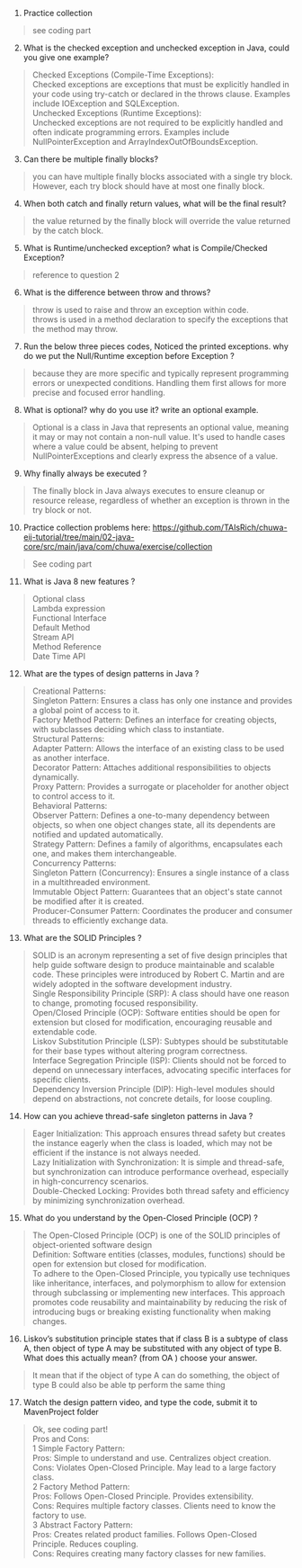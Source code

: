 1. Practice  collection
> see coding part
2. What is the checked exception and unchecked exception in Java, could you give one example?
> Checked Exceptions (Compile-Time Exceptions): <br>
Checked exceptions are exceptions that must be explicitly handled in your code using try-catch or declared in the throws clause.
Examples include IOException and SQLException.<br>
> Unchecked Exceptions (Runtime Exceptions):<br>
Unchecked exceptions are not required to be explicitly handled and often indicate programming errors.
Examples include NullPointerException and ArrayIndexOutOfBoundsException.<br>

3. Can there be multiple finally blocks?
>  you can have multiple finally blocks associated with a single try block. However, each try block should have at most one finally block.
4. When both catch and finally return values, what will be the final result?
> the value returned by the finally block will override the value returned by the catch block.
5. What is Runtime/unchecked exception? what is Compile/Checked Exception?
> reference to question 2
6. What is the difference between throw and throws?
> throw is used to raise and throw an exception within code. <br>
throws is used in a method declaration to specify the exceptions that the method may throw.
7. Run the below three pieces codes, Noticed the printed exceptions. why do we put the Null/Runtime exception before Exception ?
> because they are more specific and typically represent programming errors or unexpected conditions. Handling them first allows for more precise and focused error handling.
8. What is optional? why do you use it? write an optional example.
> Optional is a class in Java that represents an optional value, meaning it may or may not contain a non-null value. It's used to handle cases where a value could be absent, helping to prevent NullPointerExceptions and clearly express the absence of a value.
9. Why finally always be executed ?
> The finally block in Java always executes to ensure cleanup or resource release, regardless of whether an exception is thrown in the try block or not.
10. Practice collection problems here: https://github.com/TAIsRich/chuwa-eij-tutorial/tree/main/02-java-core/src/main/java/com/chuwa/exercise/collection
> See coding part
11. What is Java 8 new features ?
> Optional class<br>
> Lambda expression<br>
> Functional Interface<br>
> Default Method<br>
> Stream API<br>
> Method Reference<br>
> Date Time API<br>
12. What are the types of design patterns in Java ?
> Creational Patterns:<br>
Singleton Pattern: Ensures a class has only one instance and provides a global point of access to it.<br>
Factory Method Pattern: Defines an interface for creating objects, with subclasses deciding which class to instantiate.<br>
Structural Patterns:<br>
Adapter Pattern: Allows the interface of an existing class to be used as another interface.<br>
Decorator Pattern: Attaches additional responsibilities to objects dynamically.<br>
Proxy Pattern: Provides a surrogate or placeholder for another object to control access to it.<br>
Behavioral Patterns:<br>
Observer Pattern: Defines a one-to-many dependency between objects, so when one object changes state, all its dependents are notified and updated automatically.<br>
Strategy Pattern: Defines a family of algorithms, encapsulates each one, and makes them interchangeable.<br>
Concurrency Patterns:<br>
Singleton Pattern (Concurrency): Ensures a single instance of a class in a multithreaded environment.<br>
Immutable Object Pattern: Guarantees that an object's state cannot be modified after it is created.<br>
Producer-Consumer Pattern: Coordinates the producer and consumer threads to efficiently exchange data.<br>
13. What are the SOLID Principles ?
> SOLID is an acronym representing a set of five design principles that help guide software design to produce maintainable and scalable code. These principles were introduced by Robert C. Martin and are widely adopted in the software development industry.<br>
> Single Responsibility Principle (SRP): A class should have one reason to change, promoting focused responsibility.<br>
Open/Closed Principle (OCP): Software entities should be open for extension but closed for modification, encouraging reusable and extendable code.<br>
Liskov Substitution Principle (LSP): Subtypes should be substitutable for their base types without altering program correctness.<br>
Interface Segregation Principle (ISP): Clients should not be forced to depend on unnecessary interfaces, advocating specific interfaces for specific clients.<br>
Dependency Inversion Principle (DIP): High-level modules should depend on abstractions, not concrete details, for loose coupling.<br>

14. How can you achieve thread-safe singleton patterns in Java ?
>Eager Initialization: This approach ensures thread safety but creates the instance eagerly when the class is loaded, which may not be efficient if the instance is not always needed.<br>
Lazy Initialization with Synchronization: It is simple and thread-safe, but synchronization can introduce performance overhead, especially in high-concurrency scenarios.<br>
Double-Checked Locking: Provides both thread safety and efficiency by minimizing synchronization overhead.<br>

15. What do you understand by the Open-Closed Principle (OCP) ?
> The Open-Closed Principle (OCP) is one of the SOLID principles of object-oriented software design<br>
> Definition: Software entities (classes, modules, functions) should be open for extension but closed for modification.<br>
> To adhere to the Open-Closed Principle, you typically use techniques like inheritance, interfaces, and polymorphism to allow for extension through subclassing or implementing new interfaces. This approach promotes code reusability and maintainability by reducing the risk of introducing bugs or breaking existing functionality when making changes.
16. Liskov’s substitution principle states that if class B is a subtype of class A, then object of type A may be substituted with any object of type B. What does this actually mean? (from OA ) choose your answer.
> It mean that if the object of type A can do something, the object of type B could also be able tp
perform the same thing
17. Watch the design pattern video, and type the code, submit it to MavenProject folder
> Ok, see coding part!<br>
> Pros and Cons:<br>
> 1 Simple Factory Pattern:<br>
Pros: Simple to understand and use. Centralizes object creation.<br>
Cons: Violates Open-Closed Principle. May lead to a large factory class.<br>
2 Factory Method Pattern:<br>
Pros: Follows Open-Closed Principle. Provides extensibility.<br>
Cons: Requires multiple factory classes. Clients need to know the factory to use.<br>
3 Abstract Factory Pattern:<br>
Pros: Creates related product families. Follows Open-Closed Principle. Reduces coupling.<br>
Cons: Requires creating many factory classes for new families.<br>
